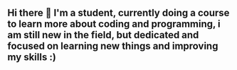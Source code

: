 ## Hi there 👋 I'm a student, currently doing a course to learn more about coding and programming, i am still new in the field, but dedicated and focused on learning new things and improving my skills :)

<!--
**CyberrPunx/CyberrPunx** is a ✨ _special_ ✨ repository because its `README.md` (this file) appears on your GitHub profile.

Here are some ideas to get you started:

- 🔭 I’m currently working on ...
- 🌱 I’m currently learning ...
- 👯 I’m looking to collaborate on ...
- 🤔 I’m looking for help with ...
- 💬 Ask me about ...
- 📫 How to reach me: ...
- 😄 Pronouns: ...
- ⚡ Fun fact: ...
-->
